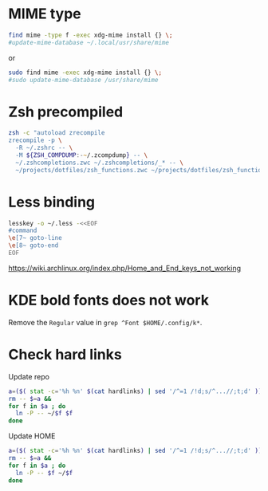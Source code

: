 MIME type
=========

```bash
find mime -type f -exec xdg-mime install {} \;
#update-mime-database ~/.local/usr/share/mime
```

or

```bash
sudo find mime -exec xdg-mime install {} \;
#sudo update-mime-database /usr/share/mime
```


Zsh precompiled
===============

```zsh
zsh -c "autoload zrecompile
zrecompile -p \
  -R ~/.zshrc -- \
  -M ${ZSH_COMPDUMP:-~/.zcompdump} -- \
  ~/.zshcompletions.zwc ~/.zshcompletions/_* -- \
  ~/projects/dotfiles/zsh_functions.zwc ~/projects/dotfiles/zsh_functions/*"
```


Less binding
============

```bash
lesskey -o ~/.less -<<EOF
#command
\e[7~ goto-line
\e[8~ goto-end
EOF
```

https://wiki.archlinux.org/index.php/Home_and_End_keys_not_working


KDE bold fonts does not work
============================

Remove the `Regular` value in `grep ^Font $HOME/.config/k*`.


Check hard links
================

Update repo

```zsh
a=($( stat -c='%h %n' $(cat hardlinks) | sed '/^=1 /!d;s/^...//;t;d' )) &&
rm -- $=a &&
for f in $a ; do
  ln -P -- ~/$f $f
done
```

Update HOME

```zsh
a=($( stat -c='%h %n' $(cat hardlinks) | sed '/^=1 /!d;s/^...//;t;d' )) &&
rm -- $=a &&
for f in $a ; do
  ln -P -- $f ~/$f
done
```

